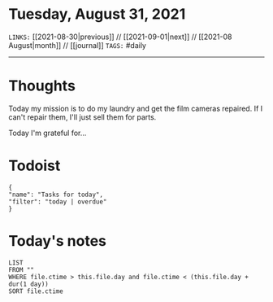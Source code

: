 # Tuesday, August 31, 2021
`LINKS:` [[2021-08-30|previous]] // [[2021-09-01|next]] // [[2021-08 August|month]] // [[journal]] 
`TAGS:` #daily

---
# Thoughts
Today my mission is to do my laundry and get the film cameras repaired. If I can't repair them, I'll just sell them for parts. 

Today I'm grateful for...

# Todoist
```todoist
{
"name": "Tasks for today",
"filter": "today | overdue"
}
```

# Today's notes
```dataview
LIST 
FROM ""
WHERE file.ctime > this.file.day and file.ctime < (this.file.day + dur(1 day))
SORT file.ctime
```

